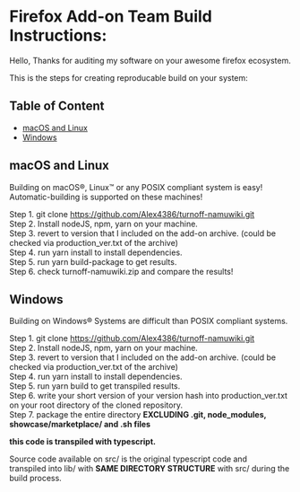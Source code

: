 # Firefox Add-on Team Build Instructions:

Hello, Thanks for auditing my software on your awesome firefox ecosystem.  
  
This is the steps for creating reproducable build on your system:  
  
## Table of Content
* [macOS and Linux](#macOS-and-Linux)
* [Windows](#Windows)

## macOS and Linux
Building on macOS®, Linux™ or any POSIX compliant system is easy!  
Automatic-building is supported on these machines!  
  
Step 1. git clone https://github.com/Alex4386/turnoff-namuwiki.git  
Step 2. Install nodeJS, npm, yarn on your machine.  
Step 3. revert to version that I included on the add-on archive. (could be checked via production_ver.txt of the archive)  
Step 4. run yarn install to install dependencies.    
Step 5. run yarn build-package to get results.  
Step 6. check turnoff-namuwiki.zip and compare the results!  
  
## Windows
Building on Windows® Systems are difficult than POSIX compliant systems.  
  
Step 1. git clone https://github.com/Alex4386/turnoff-namuwiki.git  
Step 2. Install nodeJS, npm, yarn on your machine.  
Step 3. revert to version that I included on the add-on archive. (could be checked via production_ver.txt of the archive)  
Step 4. run yarn install to install dependencies.  
Step 5. run yarn build to get transpiled results.  
Step 6. write your short version of your version hash into production_ver.txt on your root directory of the cloned repository.  
Step 7. package the entire directory **EXCLUDING .git, node_modules, showcase/marketplace/ and .sh files**  
  
**this code is transpiled with typescript.**  
  
Source code available on src/ is the original typescript code and  
transpiled into lib/ with **SAME DIRECTORY STRUCTURE** with src/ during the build process.  
